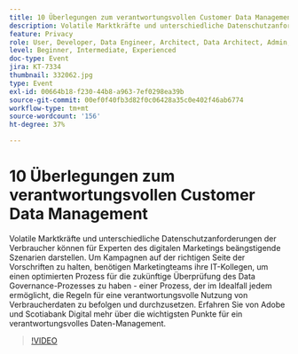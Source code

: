 ```yaml
---
title: 10 Überlegungen zum verantwortungsvollen Customer Data Management
description: Volatile Marktkräfte und unterschiedliche Datenschutzanforderungen der Verbraucher können für Experten des digitalen Marketings beängstigende Szenarien darstellen. Um Kampagnen auf der richtigen Seite der Vorschriften zu halten, benötigen Marketingteams ihre IT-Kollegen, um einen optimierten Prozess für die zukünftige Überprüfung des Data Governance-Prozesses zu haben - einer Prozess, der im Idealfall jedem ermöglicht, die Regeln für eine verantwortungsvolle Nutzung von Verbraucherdaten zu befolgen und durchzusetzen. Erfahren Sie von Adobe und Scotiabank Digital mehr über die wichtigsten Punkte für ein verantwortungsvolles Daten-Management.
feature: Privacy
role: User, Developer, Data Engineer, Architect, Data Architect, Admin, Leader
level: Beginner, Intermediate, Experienced
doc-type: Event
jira: KT-7334
thumbnail: 332062.jpg
type: Event
exl-id: 00664b18-f230-44b8-a963-7ef0298ea39b
source-git-commit: 00ef0f40fb3d82f0c06428a35c0e402f46ab6774
workflow-type: tm+mt
source-wordcount: '156'
ht-degree: 37%

---
```


# 10 Überlegungen zum verantwortungsvollen Customer Data Management

Volatile Marktkräfte und unterschiedliche Datenschutzanforderungen der Verbraucher können für Experten des digitalen Marketings beängstigende Szenarien darstellen. Um Kampagnen auf der richtigen Seite der Vorschriften zu halten, benötigen Marketingteams ihre IT-Kollegen, um einen optimierten Prozess für die zukünftige Überprüfung des Data Governance-Prozesses zu haben - einer Prozess, der im Idealfall jedem ermöglicht, die Regeln für eine verantwortungsvolle Nutzung von Verbraucherdaten zu befolgen und durchzusetzen. Erfahren Sie von Adobe und Scotiabank Digital mehr über die wichtigsten Punkte für ein verantwortungsvolles Daten-Management.

>[!VIDEO](https://video.tv.adobe.com/v/332062/?learn=on)
